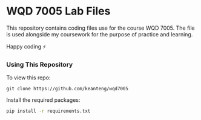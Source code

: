 # WQD 7005 Lab Files

This repository contains coding files use for the course WQD 7005.
The file is used alongside my coursework for the purpose of practice and learning.

Happy coding ⚡

### Using This Repository

To view this repo:

```git
git clone https://github.com/keanteng/wqd7005
```

Install the required packages:

```bash
pip install -r requirements.txt
```
